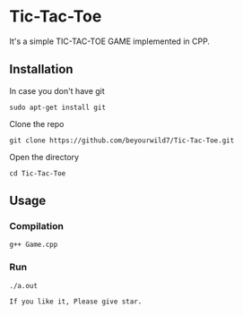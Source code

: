 # Tic-Tac-Toe
It's a simple TIC-TAC-TOE GAME implemented in CPP.

## Installation
In case you don't have git<br/>

`sudo apt-get install git`<br/>

Clone the repo<br/>

`git clone https://github.com/beyourwild7/Tic-Tac-Toe.git`<br/>

Open the directory<br/>

`cd Tic-Tac-Toe`<br/>

## Usage
### Compilation
`
g++ Game.cpp
`
### Run
`
./a.out
`

`
If you like it, Please give star.
`
